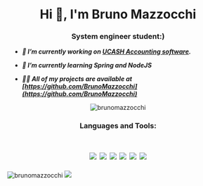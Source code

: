
<h1 align="center">Hi 👋, I'm Bruno Mazzocchi</h1>
<h3 align="center">System engineer student:)</h3>

<h5 align="left" style="margin:10px;">
  
- 🔭 I’m currently working on [UCASH Accounting software](https://github.com/ISW-IAW/UCASH).
- 🌱 I’m currently learning **Spring and NodeJS**
- 👨‍💻 All of my projects are available at [https://github.com/BrunoMazzocchi](https://github.com/BrunoMazzocchi)



  </h5>


<p  align="center"> <img src="https://github-readme-stats.vercel.app/api?username=brunomazzocchi" alt="brunomazzocchi" href="https://github-readme-stats.vercel.app/api?username=brunomazzocchi" /> 

</p>

<h3 align="center"> Languages and Tools:</h3>

<h1 align="center">
 <img src="https://img.shields.io/badge/Java-ED8B00?style=for-the-badge&logo=java&logoColor=white" /> 
 <img src="https://img.shields.io/badge/Spring-6DB33F?style=for-the-badge&logo=spring&logoColor=white" />
 <img src="https://img.shields.io/badge/Spring_Boot-F2F4F9?style=for-the-badge&logo=spring-boot" />
 <img src="https://img.shields.io/badge/Junit5-25A162?style=for-the-badge&logo=junit5&logoColor=white" />
 <img src="https://img.shields.io/badge/Spring_Security-6DB33F?style=for-the-badge&logo=Spring-Security&logoColor=white" />
 <img src="https://img.shields.io/badge/GitHub-100000?style=for-the-badge&logo=github&logoColor=white" />
 
  </h1>
 
<p align="left"> 
<img src="https://komarev.com/ghpvc/?username=brunomazzocchi&label=Profile%20views&color=0e75b6&style=flat" alt="brunomazzocchi" /> 
<img src="https://www.codewars.com/users/BrunoMazzocchi/badges/micro" />
</p>


